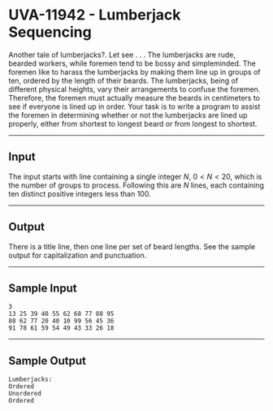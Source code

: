 # UVA-11942 - Lumberjack Sequencing

Another tale of lumberjacks?. Let see . . .
The lumberjacks are rude, bearded workers, while foremen tend to be bossy and simpleminded. The foremen like to harass the lumberjacks by making them line up in groups of ten, ordered by the length of their beards. The lumberjacks, being of different physical heights, vary their arrangements to confuse the foremen. Therefore, the foremen must actually measure the beards in centimeters to see if everyone is lined up in order.
Your task is to write a program to assist the foremen in determining whether or not the lumberjacks are lined up properly, either from shortest to longest beard or from longest to shortest.

---
## Input

The input starts with line containing a single integer $N$, $0 < N < 20$, which is the number of groups to process. Following this are $N$ lines, each containing ten distinct positive integers less than $100$.

---
## Output

There is a title line, then one line per set of beard lengths. See the sample output for capitalization and punctuation.

---
## Sample Input

```
3
13 25 39 40 55 62 68 77 88 95
88 62 77 20 40 10 99 56 45 36
91 78 61 59 54 49 43 33 26 18
```

---
## Sample Output

```
Lumberjacks:
Ordered
Unordered
Ordered
```